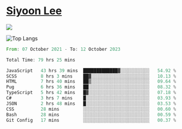 # [Siyoon Lee](https://github.com/Lee-Si-Yoon#Lee-Si-Yoon)



<!-- from https://github.com/rzashakeri/beautify-github-profile -->
![](https://komarev.com/ghpvc/?username=Lee-Si-Yoon&color=lightgrey)

<!-- from https://github.com/anuraghazra/github-readme-stats -->
![Top Langs](https://github-readme-stats.vercel.app/api/top-langs/?username=Lee-Si-Yoon&layout=compact)


<!--START_SECTION:waka-->

```rust
From: 07 October 2021 - To: 12 October 2023

Total Time: 79 hrs 25 mins

JavaScript   43 hrs 39 mins  █████████████▓░░░░░░░░░░░   54.92 %
SCSS         8 hrs 3 mins    ██▓░░░░░░░░░░░░░░░░░░░░░░   10.13 %
HTML         7 hrs 40 mins   ██▒░░░░░░░░░░░░░░░░░░░░░░   09.64 %
Pug          6 hrs 36 mins   ██░░░░░░░░░░░░░░░░░░░░░░░   08.32 %
TypeScript   5 hrs 42 mins   █▓░░░░░░░░░░░░░░░░░░░░░░░   07.18 %
C#           3 hrs 7 mins    █░░░░░░░░░░░░░░░░░░░░░░░░   03.93 %
JSON         2 hrs 48 mins   █░░░░░░░░░░░░░░░░░░░░░░░░   03.53 %
CSS          28 mins         ░░░░░░░░░░░░░░░░░░░░░░░░░   00.60 %
Bash         28 mins         ░░░░░░░░░░░░░░░░░░░░░░░░░   00.59 %
Git Config   17 mins         ░░░░░░░░░░░░░░░░░░░░░░░░░   00.37 %
```

<!--END_SECTION:waka-->
